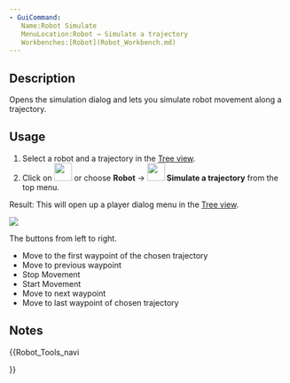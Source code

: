 ```yaml
---
- GuiCommand:
   Name:Robot Simulate
   MenuLocation:Robot → Simulate a trajectory
   Workbenches:[Robot](Robot_Workbench.md)
---
```


## Description

Opens the simulation dialog and lets you simulate robot movement along a trajectory.

## Usage

1.  Select a robot and a trajectory in the [Tree view](Tree_view.md).
2.  Click on <img alt="" src=images/Robot_Simulate.svg  style="width:32px;"> or choose **Robot** → **<img src="images/Robot_Simulate.svg" width=32px> Simulate a trajectory** from the top menu.

Result: This will open up a player dialog menu in the [Tree view](Tree_view.md).

![](images/Robot_Simulation_Player.jpg )

The buttons from left to right.

-   Move to the first waypoint of the chosen trajectory
-   Move to previous waypoint
-   Stop Movement
-   Start Movement
-   Move to next waypoint
-   Move to last waypoint of chosen trajectory

## Notes





{{Robot_Tools_navi

}}  
